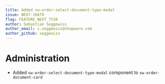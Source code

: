 ```yaml
---
title: Added sw-order-select-document-type-modal
issue: NEXT-16679
flag: FEATURE_NEXT_7530
author: Sebastian Seggewiss
author_email: s.seggewiss@shopware.com 
author_github: seggewiss
---
```

# Administration
* Added `sw-order-select-document-type-modal` component to `sw-order-document-card`
